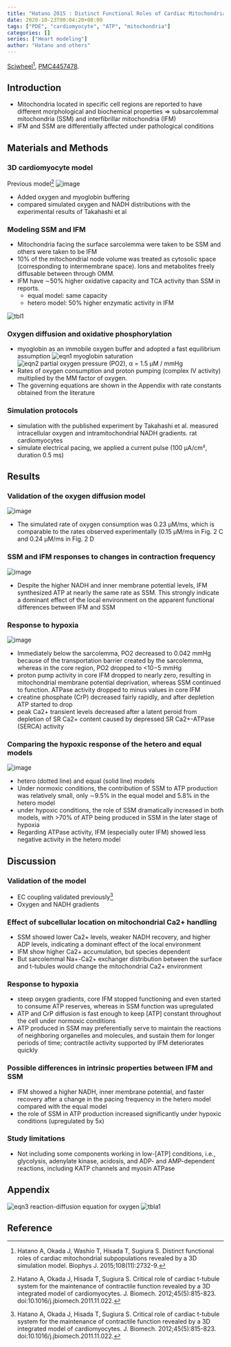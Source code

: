 ```yaml
---
title: "Hatano 2015 : Distinct Functional Roles of Cardiac Mitochondrial Subpopulations Revealed by a 3D Simulation Model"
date: 2020-10-23T00:04:20+08:00
tags: ["PDE", "cardiomyocyte", "ATP", "mitochondria"]
categories: []
series: ["Heart modeling"]
author: "Hatano and others"
---
```


[Sciwheel](https://sciwheel.com/work/#/items/3609754)[^Hatano2015], [PMC4457478](https://www.ncbi.nlm.nih.gov/pmc/articles/PMC4457478/).

<!--more-->

## Introduction
* Mitochondria located in specific cell regions are reported to have different morphological and biochemical properties => subsarcolemmal mitochondria (SSM) and interfibrillar mitochondria (IFM)
* IFM and SSM are differentially affected under pathological conditions

## Materials and Methods
### 3D cardiomyocyte model
Previous model[^Hatano2012]
![image](https://user-images.githubusercontent.com/40054455/123205297-33b80380-d4ec-11eb-9ae0-50feda0f2d86.png)
* Added oxygen and myoglobin buffering
* compared simulated oxygen and NADH distributions with the experimental results of Takahashi et al

### Modeling SSM and IFM
* Mitochondria facing the surface sarcolemma were taken to be SSM and others were taken to be IFM
* 10% of the mitochondrial node volume was treated as cytosolic space (corresponding to intermembrane space). Ions and metabolites freely diffusable between through OMM.
* IFM have ∼50% higher oxidative capacity and TCA activity than SSM in reports.
    * equal model: same capacity
    * hetero model: 50% higher enzymatic activity in IFM

![tbl1](https://user-images.githubusercontent.com/40054455/86618472-8d79a200-bfeb-11ea-8d33-41d97829b630.png)

### Oxygen diffusion and oxidative phosphorylation
* myoglobin as an immobile oxygen buffer and adopted a fast equilibrium assumption
  ![eqn1 myoglobin saturation](https://user-images.githubusercontent.com/40054455/86618462-8b174800-bfeb-11ea-840a-39791951b1ea.png)
  ![eqn2 partial oxygen pressure (PO2)](https://user-images.githubusercontent.com/40054455/86618467-8c487500-bfeb-11ea-8733-f9b5d17dd101.png), α = 1.5 μM / mmHg
* Rates of oxygen consumption and proton pumping (complex IV activity) multiplied by the MM factor of oxygen.
* The governing equations are shown in the Appendix with rate constants obtained from the literature
### Simulation protocols
* simulation with the published experiment by Takahashi et al. measured intracellular oxygen and intramitochondrial NADH gradients. rat cardiomyocytes
* simulate electrical pacing, we applied a current pulse (100 μA/cm², duration 0.5 ms)

## Results
### Validation of the oxygen diffusion model
![image](https://user-images.githubusercontent.com/40054455/123205237-197e2580-d4ec-11eb-988f-e348eaf8f41a.png)
* The simulated rate of oxygen consumption was 0.23 μM/ms, which is comparable to the rates observed experimentally (0.15 μM/ms in Fig. 2 C and 0.24 μM/ms in Fig. 2 D

### SSM and IFM responses to changes in contraction frequency
![image](https://user-images.githubusercontent.com/40054455/123205349-4af6f100-d4ec-11eb-8d83-70f8b9d4c121.png)
* Despite the higher NADH and inner membrane potential levels, IFM synthesized ATP at nearly the same rate as SSM. This strongly indicate a dominant effect of the local environment on the apparent functional differences between IFM and SSM

### Response to hypoxia
![image](https://user-images.githubusercontent.com/40054455/123205320-3f0b2f00-d4ec-11eb-9c5e-9f125ef3062e.png)
* Immediately below the sarcolemma, PO2 decreased to 0.042 mmHg because of the transportation barrier created by the sarcolemma, whereas in the core region, PO2 dropped to <10−5 mmHg
* proton pump activity in core IFM dropped to nearly zero, resulting in mitochondrial membrane potential deprivation, whereas SSM continued to function. ATPase activity dropped to minus values in core IFM
* creatine phosphate (CrP) decreased fairly rapidly, and after depletion ATP started to drop
* peak Ca2+ transient levels decreased after a latent peroid from depletion of SR Ca2+ content caused by depressed SR Ca2+-ATPase (SERCA) activity
### Comparing the hypoxic response of the hetero and equal models
![image](https://user-images.githubusercontent.com/40054455/123205358-4df1e180-d4ec-11eb-9dbd-845946b4764d.png)
* hetero (dotted line) and equal (solid line) models
* Under normoxic conditions, the contribution of SSM to ATP production was relatively small, only ∼9.5% in the equal model and 5.8% in the hetero model
* under hypoxic conditions, the role of SSM dramatically increased in both models, with >70% of ATP being produced in SSM in the later stage of hypoxia
* Regarding ATPase activity, IFM (especially outer IFM) showed less negative activity in the hetero model

## Discussion
### Validation of the model
* EC coupling validated previously[^Hatano2012]
* Oxygen and NADH gradients
### Effect of subcellular location on mitochondrial Ca2+ handling
* SSM showed lower Ca2+ levels, weaker NADH recovery, and higher ADP levels, indicating a dominant effect of the local environment
* IFM show higher Ca2+ accumulation, but species dependent
* But sarcolemmal Na+-Ca2+ exchanger distribution between the surface and t-tubules would change the mitochondrial Ca2+ environment
### Response to hypoxia
* steep oxygen gradients, core IFM stopped functioning and even started to consume ATP reserves, whereas in SSM function was upregulated
* ATP and CrP diffusion is fast enough to keep [ATP] constant throughout the cell under normoxic conditions
* ATP produced in SSM may preferentially serve to maintain the reactions of neighboring organelles and molecules, and sustain them for longer periods of time; contractile activity supported by IFM deteriorates quickly
### Possible differences in intrinsic properties between IFM and SSM
* IFM showed a higher NADH, inner membrane potential, and faster recovery after a change in the pacing frequency in the hetero model compared with the equal model
* the role of SSM in ATP production increased significantly under hypoxic conditions (upregulated by 5x)
### Study limitations
* Not including some components working in low-[ATP] conditions, i.e., glycolysis, adenylate kinase, acidosis, and ADP- and AMP-dependent reactions, including KATP channels and myosin ATPase
## Appendix
![eqn3 reaction-diffusion equation for oxygen](https://user-images.githubusercontent.com/40054455/86618469-8ce10b80-bfeb-11ea-8e27-962915f9f10d.png)
![tbla1](https://user-images.githubusercontent.com/40054455/86618474-8d79a200-bfeb-11ea-8fad-00819614d18f.png)

## Reference

[^Hatano2015]: Hatano A, Okada J, Washio T, Hisada T, Sugiura S. Distinct functional roles of cardiac mitochondrial subpopulations revealed by a 3D simulation model. Biophys J. 2015;108(11):2732-9.

[^Hatano2012]: Hatano A, Okada J, Hisada T, Sugiura S. Critical role of cardiac t-tubule system for the maintenance of contractile function revealed by a 3D integrated model of cardiomyocytes. J. Biomech. 2012;45(5):815-823. doi:10.1016/j.jbiomech.2011.11.022.
